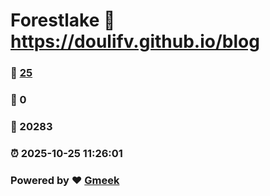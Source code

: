 # Forestlake :link: https://doulifv.github.io/blog 
### :page_facing_up: [25](https://doulifv.github.io/blog/tag.html) 
### :speech_balloon: 0 
### :hibiscus: 20283 
### :alarm_clock: 2025-10-25 11:26:01 
### Powered by :heart: [Gmeek](https://github.com/Meekdai/Gmeek)
